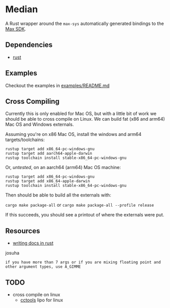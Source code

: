 # Median

A Rust wrapper around the `max-sys` automatically generated bindings to the [Max SDK](https://github.com/Cycling74/max-sdk).

## Dependencies

* [rust](https://rustup.rs/)

## Examples

Checkout the examples in [examples/README.md](examples/README.md)

## Cross Compiling

Currently this is only enabled for Mac OS, but with a little bit of work we should be able to cross compile on Linux.
We can build fat (x86 and arm64) Mac OS and Windows externals.

Assuming you're on x86 Mac OS, install the windows and arm64 targets/toolchains:

```
rustup target add x86_64-pc-windows-gnu
rustup target add aarch64-apple-darwin
rustup toolchain install stable-x86_64-pc-windows-gnu
```

Or, *untested*, on an aarch64 (arm64) Mac OS machine:

```
rustup target add x86_64-pc-windows-gnu
rustup target add x86_64-apple-darwin
rustup toolchain install stable-x86_64-pc-windows-gnu
```

Then should be able to build all the externals with:

`cargo make package-all` or `cargo make package-all --profile release`

If this succeeds, you should see a printout of where the externals were put.


## Resources

* [writing docs in rust](https://facility9.com/2016/05/writing-documentation-in-rust/)

josuha
```
if you have more than 7 args or if you are mixing floating point and other argument types, use A_GIMME
```

## TODO

* cross compile on linux
  * [cctools](https://github.com/tpoechtrager/cctools-port) lipo for linux
